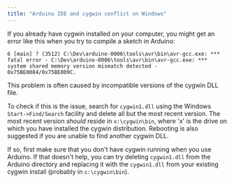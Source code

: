 ```yaml
---
title: "Arduino IDE and cygwin conflict on Windows"
---
```


If you already have cygwin installed on your computer, you might get an error like this when you try to compile a sketch in Arduino:

```
6 [main] ? (3512) C:\Dev\arduino-0006\tools\avr\bin\avr-gcc.exe: *** fatal error - C:\Dev\arduino-0006\tools\avr\bin\avr-gcc.exe: *** system shared memory version mismatch detected - 0x75BE0084/0x75BE009C.
```

This problem is often caused by incompatible versions of the cygwin DLL file.

To check if this is the issue, search for `cygwin1.dll` using the Windows `Start->Find/Search` facility and delete all but the most recent version. The most recent version *should* reside in `x:\cygwin\bin`, where 'x' is the drive on which you have installed the cygwin distribution. Rebooting is also suggested if you are unable to find another cygwin DLL.

If so, first make sure that you don't have cygwin running when you use Arduino. If that doesn't help, you can try deleting `cygwin1.dll` from the Arduino directory and replacing it with the `cygwin1.dll` from your existing cygwin install (probably in `c:\cygwin\bin`).
